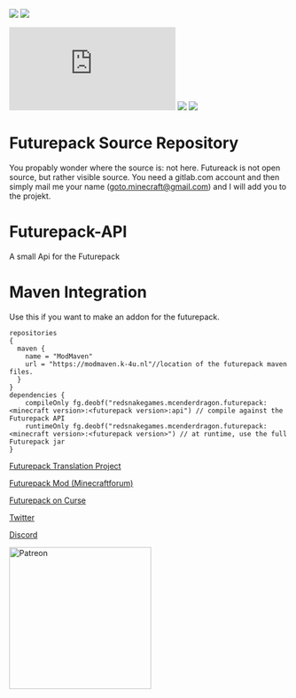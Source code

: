 [![](http://cf.way2muchnoise.eu/full_futurepack_downloads.svg)](https://minecraft.curseforge.com/projects/futurepack)
[![](http://cf.way2muchnoise.eu/versions/Available%20For%20Minecraft_futurepack_all.svg)](https://minecraft.curseforge.com/projects/futurepack)

[![](https://redsnake-games.de/jenkins/api.php?id=futurepack.svg)]()
[![](http://cf.way2muchnoise.eu/packs/futurepack.svg)](https://www.curseforge.com/minecraft/mc-mods/futurepack/relations/dependents?filter-related-dependents=6)
[![](http://cf.way2muchnoise.eu/supported/futurepack.svg)](https://www.curseforge.com/minecraft/mc-mods/futurepack/relations/dependents)
#  Futurepack Source Repository
You propably wonder where the source is: not here. Futureack is not open source, but rather visible source. You need a gitlab.com account and then simply mail me your name (goto.minecraft@gmail.com) and I will add you to the projekt. 

# Futurepack-API
A small Api for the Futurepack

# Maven Integration
Use this if you want to make an addon for the futurepack.
```
repositories 
{
  maven {
    name = "ModMaven"
    url = "https://modmaven.k-4u.nl"//location of the futurepack maven files.
  }
}
dependencies {
    compileOnly fg.deobf("redsnakegames.mcenderdragon.futurepack:<minecraft version>:<futurepack version>:api") // compile against the Futurepack API
    runtimeOnly fg.deobf("redsnakegames.mcenderdragon.futurepack:<minecraft version>:<futurepack version>") // at runtime, use the full Futurepack jar
}
```
[Futurepack Translation Project](https://github.com/Wugand/FuturePack-Language)

[Futurepack Mod (Minecraftforum)](https://www.minecraftforum.net/forums/mapping-and-modding-java-edition/minecraft-mods/2644868-futurepack-mod-discover-new-dimensions)

[Futurepack on Curse](http://mods.curse.com/mc-mods/minecraft/237333-futurepack#t1:description)

[Twitter](https://twitter.com/MCenderdragonxD)

[Discord](https://discord.gg/UpdVfFk)

[<img alt="Patreon" src=http://i.imgur.com/k44o58p.png width=256\>](https://www.patreon.com/mcenderdragon)
